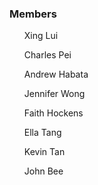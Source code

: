 
<!DOCTYPE html>
<html>

  <head>
  <title> Space Rocks Team Information </title>
     
  </head>
<body>
  <h3> Members </h3>
  
  <ul>Xing Lui </ul>
  <ul>Charles Pei</ul>
  <ul>Andrew Habata</ul>
  <ul>Jennifer Wong</ul>
  <ul>Faith Hockens</ul>
  <ul>Ella Tang</ul>
  <ul>Kevin Tan</ul>
  <ul>John Bee</ul>
  
</body>
</html>
